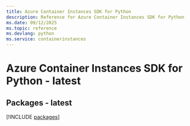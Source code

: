 ```yaml
---
title: Azure Container Instances SDK for Python
description: Reference for Azure Container Instances SDK for Python
ms.date: 09/12/2025
ms.topic: reference
ms.devlang: python
ms.service: containerinstances
---
```

# Azure Container Instances SDK for Python - latest
## Packages - latest
[!INCLUDE [packages](container-instances-index.md)]
